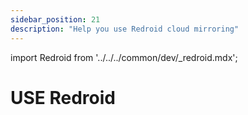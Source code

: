 ```yaml
---
sidebar_position: 21
description: "Help you use Redroid cloud mirroring"
---
```


import Redroid from '../../../common/dev/\_redroid.mdx';

# USE Redroid

<Redroid />

